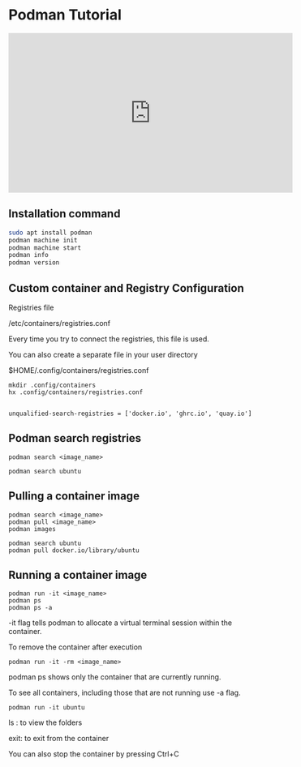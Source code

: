 # Podman Tutorial


<iframe width="560" height="315" src="https://www.youtube.com/embed/YXfA5O5Mr18?si=coQxUI7YT-hMU8xB" title="YouTube video player" frameborder="0" allow="accelerometer; autoplay; clipboard-write; encrypted-media; gyroscope; picture-in-picture; web-share" referrerpolicy="strict-origin-when-cross-origin" allowfullscreen></iframe>

## Installation command

```bash
sudo apt install podman	
podman machine init
podman machine start
podman info
podman version
```

## Custom container and Registry Configuration

Registries file

/etc/containers/registries.conf

Every time you try to connect the registries, this file is used.

You can also create a separate file in your user directory

$HOME/.config/containers/registries.conf


```
mkdir .config/containers
hx .config/containers/registries.conf


unqualified-search-registries = ['docker.io', 'ghrc.io', 'quay.io']

```

## Podman search registries

```
podman search <image_name>

podman search ubuntu
```

## Pulling a container image

```
podman search <image_name>
podman pull <image_name>
podman images
```

```
podman search ubuntu
podman pull docker.io/library/ubuntu	
```

## Running a container image

```
podman run -it <image_name>
podman ps
podman ps -a
```

-it flag tells podman to allocate a virtual terminal session within the container.

To remove the container after execution

```
podman run -it -rm <image_name>
```

podman ps shows only the container that are currently running.

To see all containers, including those that are not running use -a flag.

```
podman run -it ubuntu	
```

ls : to view the folders

exit: to exit from the container

You can also stop the container by pressing Ctrl+C


